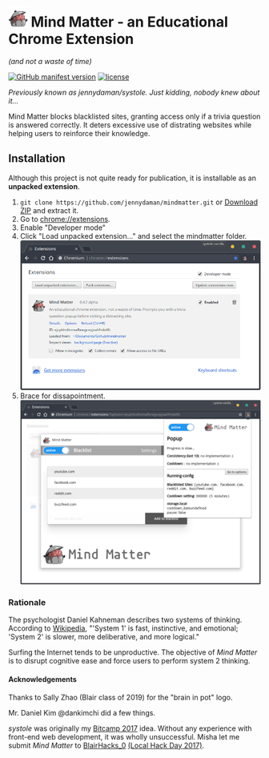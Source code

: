 <h1><img height="40em" style="padding-right: 5px;" src="/assets/brain-in-pot64.png">Mind Matter - an Educational Chrome Extension</h1>

*(and not a waste of time)*

[![GitHub manifest version](https://img.shields.io/github/manifest-json/v/jennydaman/mindmatter.svg)](https://github.com/jennydaman/mindmatter/blob/master/manifest.json)
[![license](https://img.shields.io/github/license/jennydaman/mindmatter.svg)](https://github.com/jennydaman/mindmatter/blob/master/LICENSE.txt)

*Previously known as jennydaman/systole.*
*Just kidding, nobody knew about it...*

Mind Matter blocks blacklisted sites, granting access only if a trivia question is answered correctly. It deters excessive use of distrating websites while helping users to reinforce their knowledge.


## Installation

Although this project is not quite ready for publication, it is installable as an **unpacked extension**.

1. `git clone https://github.com/jennydaman/mindmatter.git` or [Download ZIP](https://github.com/jennydaman/mindmatter/archive/master.zip) and extract it.
2. Go to [chrome://extensions](chrome://extensions).
3. Enable "Developer mode"
4. Click "Load unpacked extension..." and select the mindmatter folder.
![Google Chrome extensions page](docs/screenshots/ext-page.png)
5. Brace for dissapointment. 
![Mind Matter Blacklist options page screenshot](docs/screenshots/blacklist.png)

### Rationale

The psychologist Daniel Kahneman describes two systems of thinking. According to [Wikipedia](https://en.wikipedia.org/wiki/Thinking_Fast_and_Slow), "'System 1' is fast, instinctive, and emotional; 'System 2' is slower, more deliberative, and more logical."

Surfing the Internet tends to be unproductive. The objective of *Mind Matter* is to disrupt cognitive ease and force users to perform system 2 thinking.


#### Acknowledgements

Thanks to Sally Zhao (Blair class of 2019) for the "brain in pot" logo.

Mr. Daniel Kim @dankimchi did a few things.

*systole* was originally my [Bitcamp 2017](https://devpost.com/software/systole) idea. Without any experience with front-end web development, it was wholly unsuccessful. Misha let me submit *Mind Matter* to [BlairHacks_0](http://hacks.mbhs.edu/) [(Local Hack Day 2017)](https://localhackday.mlh.io/).

